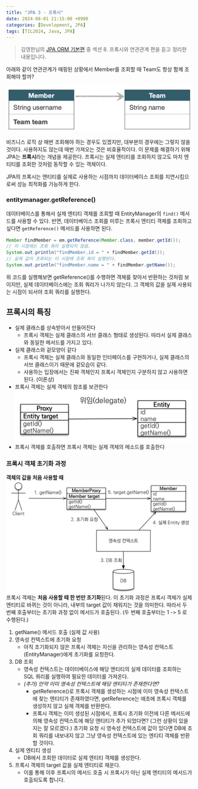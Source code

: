 ```yaml
---
title: "JPA 3 - 프록시"
date: 2024-08-01 21:15:00 +0900
categories: [Development, JPA]
tags: [TIL2024, Java, JPA]
---
```

> 김영한님의 [JPA ORM 기본편](https://www.inflearn.com/course/ORM-JPA-Basic) 중 섹션 8. 프록시와 연관관계 편을 듣고 정리한 내용입니다.

아래와 같이 연관관계가 매핑된 상황에서 Member를 조회할 때 Team도 항상 함께 조회해야 할까?

![alt text](../assets/post-images/jpa-orm-12.png)

비즈니스 로직 상 매번 조회해야 하는 경우도 있겠지만, 대부분의 경우에는 그렇지 않을 것이다. 사용하지도 않는데 매번 가져오는 것은 비효율적이다. 이 문제를 해결하기 위해 JPA는 **프록시**라는 개념을 제공한다. 프록시는 실제 엔티티를 조회하지 않고도 마치 엔티티를 조회한 것처럼 동작할 수 있는 객체이다.

JPA의 프록시는 엔티티를 실제로 사용하는 시점까지 데이터베이스 조회를 지연시킴으로써 성능 최적화를 가능하게 한다.

### entitymanager.getReference()
데이터베이스를 통해서 실제 엔티티 객체를 조회할 때 EntityManager의 `find()` 메서드를 사용할 수 있다. 반면, 데이터베이스 조회를 미루는 프록시 엔티티 객체를 조회하고 싶다면 `getReference()` 메서드를 사용하면 된다.

```java
Member findMember = em.getReference(Member.class, member.getId());
// 이 시점에는 조회 쿼리 실행되지 않음.
System.out.println("findMember.id = " + findMember.getId());
// 실제 값이 조회되는 이 시점에 조회 쿼리 실행된다.
System.out.println("findMember.name = " + findMember.getName());
```

위 코드를 실행해보면 getReference()를 수행하면 객체를 찾아서 반환하는 것처럼 보이지만, 실제 데이터베이스에는 조회 쿼리가 나가지 않는다. 그 객체의 값을 실제 사용되는 시점이 되서야 조회 쿼리를 실행한다.

## 프록시의 특징
- 실제 클래스를 상속받아서 만들어진다
  - 프록시 객체는 실제 클래스의 서브 클래스 형태로 생성된다. 따라서 실제 클래스와 동일한 메서드를 가지고 있다.
- 실제 클래스와 겉모양이 같다
  - 프록시 객체는 실제 클래스와 동일한 인터페이스를 구현하거나, 실제 클래스의 서브 클래스이기 때문에 겉모습이 같다.
  - 사용하는 입장에서는 진짜 객체인지 프록시 객체인지 구분하지 않고 사용하면 된다. (이론상)
- 프록시 객체는 실제 객체의 참조를 보관한다
   ![alt text](../assets/post-images/jpa-orm-13.png)
- 프록시 객체를 호출하면 프록시 객체는 실제 객체의 메소드를 호출한다

### 프록시 객체 초기화 과정
**객체의 값을 처음 사용할 때**
![alt text](../assets/post-images/jpa-orm-14.png)
프록시 객체는 **처음 사용할 때 한 번만 초기화**된다. 이 초기화 과정은 프록시 객체가 실제 엔티티로 바뀌는 것이 아니라, 내부의 target 값이 채워지는 것을 의미한다. 따라서 두 번째 호출부터는 초기화 과정 없이 메서드가 호출된다. (두 번째 호출부터는 1 -> 5 로 수행된다.)

1. getName() 메서드 호출 (실제 값 사용)
2. 영속성 컨텍스트에 초기화 요청
   - 아직 초기화되지 않은 프록시 객체는 자신을 관리하는 영속성 컨텍스트(EntityManager)에게 초기화를 요청한다.
3. DB 조회
   - 영속성 컨텍스트는 데이터베이스에 해당 엔티티의 실제 데이터를 조회하는 SQL 쿼리를 실행하여 필요한 데이터를 가져온다.
   - *(추가) 만약 이미 영속성 컨텍스트에 해당 엔티티가 존재한다면?*
      - getReference()로 프록시 객체를 생성하는 시점에 이미 영속성 컨텍스트에 찾는 엔티티가 존재하였다면, getReference는 애초에 프록시 객체를 생성하지 않고 실제 객체를 반환한다.
      - 프록시 객체는 이미 생성된 시점에서, 프록시 초기화 이전에 다른 메서드에 의해 영속성 컨텍스트에 해당 엔티티가 추가 되었다면? (그런 상황이 있을지는 잘 모르겠다.) 초기화 요청 시 영속성 컨텍스트에 값이 있다면 DB에 조회 쿼리를 내보내지 않고 그냥 영속성 컨텍스트에 있는 엔티티 객체를 반환할 것이다.
4. 실제 엔티티 생성
   - DB에서 조회한 데이터로 실제 엔티티 객체를 생성한다.
5. 프록시 객체의 target 값을 실제 엔티티로 채운다.
   - 이를 통해 이후 프록시의 메서드 호출 시 프록시가 아닌 실제 엔티티의 메서드가 호출되도록 합니다.
